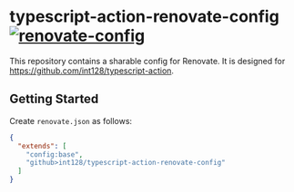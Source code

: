 # typescript-action-renovate-config [![renovate-config](https://github.com/int128/typescript-action-renovate-config/actions/workflows/renovate-config.yaml/badge.svg)](https://github.com/int128/typescript-action-renovate-config/actions/workflows/renovate-config.yaml)

This repository contains a sharable config for Renovate.
It is designed for https://github.com/int128/typescript-action.


## Getting Started

Create `renovate.json` as follows:

```json
{
  "extends": [
    "config:base",
    "github>int128/typescript-action-renovate-config"
  ]
}
```
